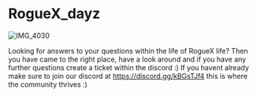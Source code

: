 # RogueX_dayz
![IMG_4030](https://github.com/RogueXDayz/RogueX_dayz/assets/143285002/b298296a-1a7c-40bb-b1df-ac965d706bdb)


Looking for answers to your questions within the life of RogueX life? Then you have came to the right place, have a look around and if you have any further questions create a ticket within the discord :) 
If you havent already make sure to join our discord  at https://discord.gg/kBGsTJf4 this is where the community thrives :)
